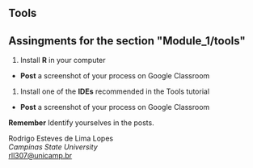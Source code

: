 ## Tools
## Assingments for the section "Module_1/tools"

1. Install **R** in your computer
  - **Post** a screenshot of your process on  Google Classroom
1. Install one of the **IDEs** recommended in the Tools tutorial
  - **Post** a screenshot of your process on  Google Classroom
  
**Remember**
Identify yourselves in the posts.

Rodrigo Esteves de Lima Lopes \
*Campinas State University* \
[rll307@unicamp.br](mailto:rll307@unicamp.br)
  
  
